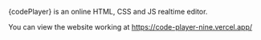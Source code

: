 
{codePlayer} is an online HTML, CSS and JS realtime editor.

You can view the website working at https://code-player-nine.vercel.app/
